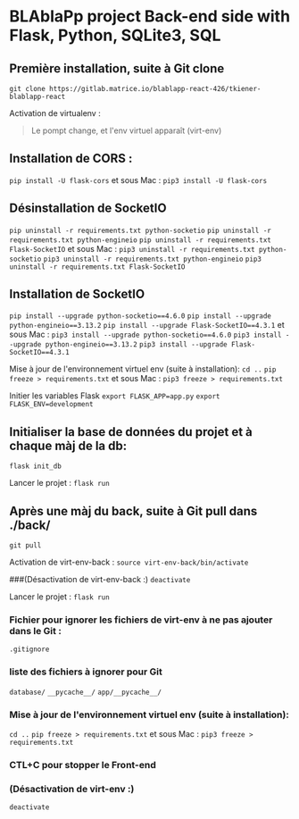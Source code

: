 # BLAblaPp project Back-end side with Flask, Python, SQLite3, SQL

## Première installation, suite à Git clone
```git clone https://gitlab.matrice.io/blablapp-react-426/tkiener-blablapp-react```

Activation de virtualenv :
> Le pompt change, et l'env virtuel apparaît (virt-env)


## Installation de CORS :
```pip install -U flask-cors```
 et sous Mac :
```pip3 install -U flask-cors```
## Désinstallation de SocketIO
```pip uninstall -r requirements.txt python-socketio```
```pip uninstall -r requirements.txt python-engineio```
```pip uninstall -r requirements.txt Flask-SocketIO```
 et sous Mac :
```pip3 uninstall -r requirements.txt python-socketio```
```pip3 uninstall -r requirements.txt python-engineio```
```pip3 uninstall -r requirements.txt Flask-SocketIO```
## Installation de SocketIO
```pip install --upgrade python-socketio==4.6.0```
```pip install --upgrade python-engineio==3.13.2```
```pip install --upgrade Flask-SocketIO==4.3.1```
 et sous Mac :
```pip3 install --upgrade python-socketio==4.6.0```
```pip3 install --upgrade python-engineio==3.13.2```
```pip3 install --upgrade Flask-SocketIO==4.3.1```

Mise à jour de l'environnement virtuel env (suite à installation):
```cd ..```
```pip freeze > requirements.txt```
 et sous Mac :
```pip3 freeze > requirements.txt```

Initier les variables Flask
```export FLASK_APP=app.py```
```export FLASK_ENV=development```



## Initialiser la base de données du projet et à chaque màj de la db:
```flask init_db```

Lancer le projet :
```flask run```


## Après une màj du back, suite à Git pull dans ./back/
```git pull```

Activation de virt-env-back :
```source virt-env-back/bin/activate```

###(Désactivation de virt-env-back :)
```deactivate```

Lancer le projet :
```flask run```


### Fichier pour ignorer les fichiers de virt-env à ne pas ajouter dans le Git :
```.gitignore```
### liste des fichiers à ignorer pour Git
```database/```
```__pycache__/```
```app/__pycache__/```

### Mise à jour de l'environnement virtuel env (suite à installation):
```cd ..```
```pip freeze > requirements.txt```
 et sous Mac :
```pip3 freeze > requirements.txt```

### CTL+C pour stopper le Front-end

### (Désactivation de virt-env :)
```deactivate```
